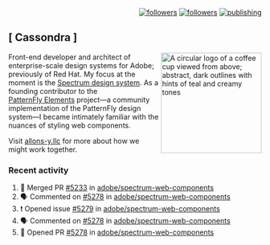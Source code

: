 <p align="right"><a rel="me" href="https://front-end.social/@castastrophe">
    <img alt="followers" title="Follow me on Mastodon" src="https://img.shields.io/mastodon/follow/109297102751309835?domain=https%3A%2F%2Ffront-end.social&label=Follow&logo=mastodon&logoColor=white&style=for-the-badge&labelColor=008080&color=006969"/></a>
  <a href="https://codepen.io/castastrophe/">
    <img alt="followers" title="Follow me on CodePen" src="https://img.shields.io/badge/23-1?color=640464&labelColor=7c007c&style=for-the-badge&logo=codepen&label=Follow"/></a>
<a href="https://castastrophe.medium.com/">
    <img alt="publishing" title="View articles on Medium" src="https://img.shields.io/badge/107-1?color=666&labelColor=444&label=subscribe&logo=medium&logoColor=white&style=for-the-badge"/></a>
</p>

## [&nbsp;Cassondra&nbsp;]

<img align="right" src="https://github-production-user-asset-6210df.s3.amazonaws.com/1840295/253016758-ba468774-1cd3-42c2-8f43-947b5eeb5edf.png" height="200" alt="A circular logo of a coffee cup viewed from above; abstract, dark outlines with hints of teal and creamy tones">

Front-end developer and architect of enterprise-scale design systems for Adobe; previously of Red Hat. My focus at the moment is the [Spectrum design system](https://github.com/adobe/spectrum-css). As a founding contributor to the [PatternFly&nbsp;Elements](https://github.com/patternfly/patternfly-elements) project&mdash;a community implementation of the PatternFly design system&mdash;I became intimately familiar with the nuances of styling web components.

Visit [allons-y.llc](http://allons-y.llc/) for more about how we might work together.

### Recent activity

<!--START_SECTION:activity-->
1. 🎉 Merged PR [#5233](https://github.com/adobe/spectrum-web-components/pull/5233) in [adobe/spectrum-web-components](https://github.com/adobe/spectrum-web-components)
2. 🗣 Commented on [#5278](https://github.com/adobe/spectrum-web-components/pull/5278#issuecomment-2758808183) in [adobe/spectrum-web-components](https://github.com/adobe/spectrum-web-components)
3. ❗ Opened issue [#5279](https://github.com/adobe/spectrum-web-components/issues/5279) in [adobe/spectrum-web-components](https://github.com/adobe/spectrum-web-components)
4. 🗣 Commented on [#5278](https://github.com/adobe/spectrum-web-components/pull/5278#issuecomment-2758765435) in [adobe/spectrum-web-components](https://github.com/adobe/spectrum-web-components)
5. 💪 Opened PR [#5278](https://github.com/adobe/spectrum-web-components/pull/5278) in [adobe/spectrum-web-components](https://github.com/adobe/spectrum-web-components)
<!--END_SECTION:activity-->
